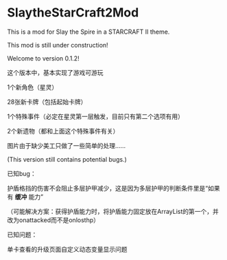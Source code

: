# SlaytheStarCraft2Mod

This is a mod for Slay the Spire in a STARCRAFT II theme.

This mod is still under construction!

Welcome to version 0.1.2!

这个版本中，基本实现了游戏可游玩

1个新角色（星灵）

28张新卡牌（包括起始卡牌）

1个特殊事件（必定在星灵第一层触发，目前只有第二个选项有用）

2个新遗物（都和上面这个特殊事件有关）

图片由于缺少美工只做了一些简单的处理……

(This version still contains potential bugs.)

已知bug：

护盾格挡的伤害不会阻止多层护甲减少，这是因为多层护甲的判断条件里是“如果有 **缓冲** 能力”

（可能解决方案：获得护盾能力时，将护盾能力固定放在ArrayList的第一个，并改为onattacked而不是onlosthp）

已知问题：

单卡查看的升级页面自定义动态变量显示问题